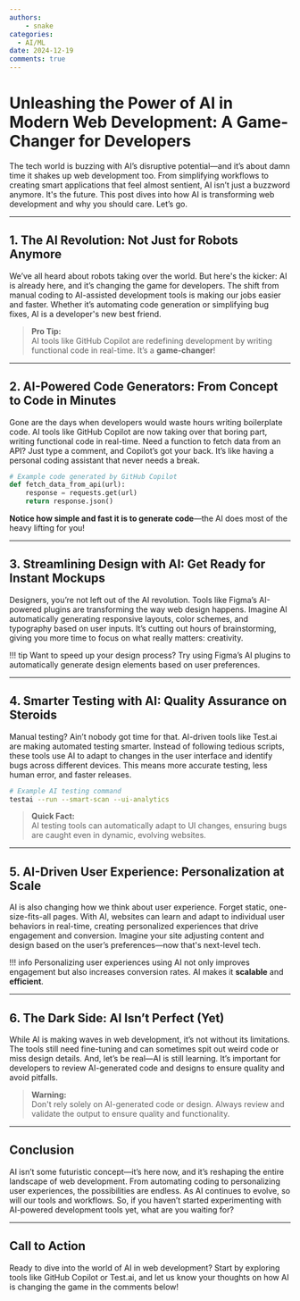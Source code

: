 ```yaml
---
authors: 
    - snake
categories:
  - AI/ML
date: 2024-12-19
comments: true
---
```


# Unleashing the Power of AI in Modern Web Development: A Game-Changer for Developers

The tech world is buzzing with AI’s disruptive potential—and it’s about damn time it shakes up web development too. From simplifying workflows to creating smart applications that feel almost sentient, AI isn’t just a buzzword anymore. It's the future. This post dives into how AI is transforming web development and why you should care. Let’s go.

<!-- more -->

---

## 1. The AI Revolution: Not Just for Robots Anymore

We’ve all heard about robots taking over the world. But here's the kicker: AI is already here, and it’s changing the game for developers. The shift from manual coding to AI-assisted development tools is making our jobs easier and faster. Whether it’s automating code generation or simplifying bug fixes, AI is a developer's new best friend.

> **Pro Tip:**  
> AI tools like GitHub Copilot are redefining development by writing functional code in real-time. It’s a **game-changer**!

---

## 2. AI-Powered Code Generators: From Concept to Code in Minutes

Gone are the days when developers would waste hours writing boilerplate code. AI tools like GitHub Copilot are now taking over that boring part, writing functional code in real-time. Need a function to fetch data from an API? Just type a comment, and Copilot’s got your back. It’s like having a personal coding assistant that never needs a break.

```python
# Example code generated by GitHub Copilot
def fetch_data_from_api(url):
    response = requests.get(url)
    return response.json()
```

**Notice how simple and fast it is to generate code**—the AI does most of the heavy lifting for you!

---

## 3. Streamlining Design with AI: Get Ready for Instant Mockups

Designers, you’re not left out of the AI revolution. Tools like Figma’s AI-powered plugins are transforming the way web design happens. Imagine AI automatically generating responsive layouts, color schemes, and typography based on user inputs. It’s cutting out hours of brainstorming, giving you more time to focus on what really matters: creativity.

!!! tip
    Want to speed up your design process? Try using Figma’s AI plugins to automatically generate design elements based on user preferences.

---

## 4. Smarter Testing with AI: Quality Assurance on Steroids

Manual testing? Ain’t nobody got time for that. AI-driven tools like Test.ai are making automated testing smarter. Instead of following tedious scripts, these tools use AI to adapt to changes in the user interface and identify bugs across different devices. This means more accurate testing, less human error, and faster releases.

```bash
# Example AI testing command
testai --run --smart-scan --ui-analytics
```

> **Quick Fact:**  
> AI testing tools can automatically adapt to UI changes, ensuring bugs are caught even in dynamic, evolving websites.

---

## 5. AI-Driven User Experience: Personalization at Scale

AI is also changing how we think about user experience. Forget static, one-size-fits-all pages. With AI, websites can learn and adapt to individual user behaviors in real-time, creating personalized experiences that drive engagement and conversion. Imagine your site adjusting content and design based on the user’s preferences—now that's next-level tech.

!!! info
    Personalizing user experiences using AI not only improves engagement but also increases conversion rates. AI makes it **scalable** and **efficient**.

---

## 6. The Dark Side: AI Isn’t Perfect (Yet)

While AI is making waves in web development, it’s not without its limitations. The tools still need fine-tuning and can sometimes spit out weird code or miss design details. And, let’s be real—AI is still learning. It’s important for developers to review AI-generated code and designs to ensure quality and avoid pitfalls.

> **Warning:**  
> Don't rely solely on AI-generated code or design. Always review and validate the output to ensure quality and functionality.

---

## Conclusion

AI isn’t some futuristic concept—it’s here now, and it’s reshaping the entire landscape of web development. From automating coding to personalizing user experiences, the possibilities are endless. As AI continues to evolve, so will our tools and workflows. So, if you haven’t started experimenting with AI-powered development tools yet, what are you waiting for?

---

## Call to Action

Ready to dive into the world of AI in web development? Start by exploring tools like GitHub Copilot or Test.ai, and let us know your thoughts on how AI is changing the game in the comments below!
